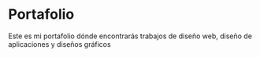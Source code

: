 # Portafolio
Este es mi portafolio dónde encontrarás trabajos de diseño web, diseño de aplicaciones y diseños gráficos

